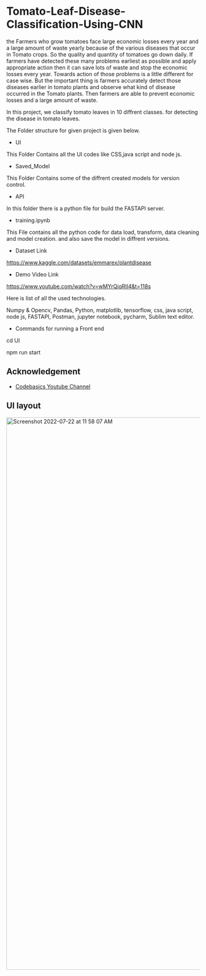 
# Tomato-Leaf-Disease-Classification-Using-CNN


the Farmers who grow tomatoes face large economic losses every year and a large amount of waste yearly because of the various diseases that occur in Tomato crops. So the quality and quantity of tomatoes go down daily. If farmers have detected these many problems earliest as possible and apply appropriate action then it can save lots of waste and stop the economic losses every year. Towards action of those problems is a little different for case wise. But the important thing is farmers accurately detect those diseases earlier in tomato plants and observe what kind of disease occurred in the Tomato plants. Then farmers are able to prevent economic losses and a large amount of waste. 

In this  project, we classify tomato leaves in 10 diffrent classes. for detecting the disease in tomato leaves.


The Folder structure for given project is given below.

- UI 

This Folder Contains all the UI codes like CSS,java script and node js.


- Saved_Model

This Folder Contains some of the diffrent created models for version control.

- API

In this folder there is a python file for build the FASTAPI server.

- training.ipynb

This File contains all the python code for data load, transform, data cleaning and model creation. and also save the model in diffrent versions.

- Dataset Link

https://www.kaggle.com/datasets/emmarex/plantdisease

- Demo Video Link

https://www.youtube.com/watch?v=wMYrQiqRlI4&t=118s


Here is list of all the used technologies.

Numpy & Opencv, Pandas, Python, matplotlib, tensorflow, css, java script, node js, FASTAPI, Postman, jupyter notebook, pycharm, Sublim text editor.

- Commands for running a Front end

cd UI

npm run start
## Acknowledgement

 - [Codebasics Youtube Channel](https://www.youtube.com/@codebasics)
 
 ## UI layout 
 
 <img width="1439" alt="Screenshot 2022-07-22 at 11 58 07 AM" src="https://user-images.githubusercontent.com/98344845/210929915-0b4e37ce-c11b-4e1c-89ea-ee856a2fbbb1.png">

 
